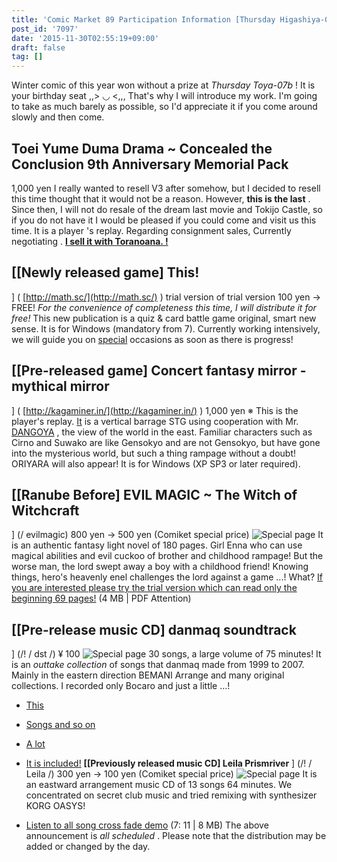 ```yaml
---
title: 'Comic Market 89 Participation Information [Thursday Higashiya-07b]'
post_id: '7097'
date: '2015-11-30T02:55:19+09:00'
draft: false
tag: []
---
```


Winter comic of this year won without a prize at _Thursday Toya-07b_ ! It is your birthday seat ,,> ◡ <,,, That's why I will introduce my work. I'm going to take as much barely as possible, so I'd appreciate it if you come around slowly and then come.

## Toei Yume Duma Drama ~ Concealed the Conclusion 9th Anniversary Memorial Pack

1,000 yen I really wanted to resell V3 after somehow, but I decided to resell this time thought that it would not be a reason. However, **this is the last** . Since then, I will not do resale of the dream last movie and Tokijo Castle, so if you do not have it I would be pleased if you could come and visit us this time. It is a player 's replay. Regarding consignment sales, Currently negotiating . **[I sell it with Toranoana. !](http://www.toranoana.jp/mailorder/article/04/0030/38/09/040030380928.html)**

## \[\[Newly released game\] This!

\] ( [http://math.sc/](http://math.sc/) ) trial version of trial version 100 yen → FREE! _For the convenience of completeness this time, I will distribute it for free!_ This new publication is a quiz & card battle game original, smart new sense. It is for Windows (mandatory from 7). Currently working intensively, we will guide you on [special](http://math.sc/) occasions as soon as there is progress!

## \[\[Pre-released game\] Concert fantasy mirror - mythical mirror

\] ( [http://kagaminer.in/](http://kagaminer.in/) ) 1,000 yen ※ This is the player's replay. [It](http://dangoya.moo.jp/) is a vertical barrage STG using cooperation with Mr. [DANGOYA](http://dangoya.moo.jp/) , the view of the world in the east. Familiar characters such as Cirno and Suwako are like Gensokyo and are not Gensokyo, but have gone into the mysterious world, but such a thing rampage without a doubt! ORIYARA will also appear! It is for Windows (XP SP3 or later required).

## \[\[Ranube Before\] EVIL MAGIC ~ The Witch of Witchcraft

\] (/ evilmagic) 800 yen → 500 yen (Comiket special price) ![Special page](/wp-content/uploads/2012/11/em_POP.png) It is an authentic fantasy light novel of 180 pages. Girl Enna who can use magical abilities and evil cuckoo of brother and childhood rampage! But the worse man, the lord swept away a boy with a childhood friend! Knowing things, hero's heavenly enel challenges the lord against a game ...! What? [If you are interested please try the trial version which can read only the beginning 69 pages!](/filez/em_trial.pdf) (4 MB | PDF Attention)

## \[\[Pre-release music CD\] danmaq soundtrack

\] (/! / dst /) ¥ 100 ![Special page](/wp-content/uploads/2012/11/dst_jacket.png) 30 songs, a large volume of 75 minutes! It is an _outtake collection_ of songs that danmaq made from 1999 to 2007. Mainly in the eastern direction BEMANI Arrange and many original collections. I recorded only Bocaro and just a little ...!

*   [This](/!/dst/Hey!.mp3)
*   [Songs and so on](/filez/music/new_psm.mp3)
*   [A lot](/filez/music/pcb.mp3)
*   [It is included!](http://lama.danmaq.com/lamarisa/mp3/15.mp3) **\[\[Previously released music CD\] Leila Prismriver** \] (/! / Leila /) 300 yen → 100 yen (Comiket special price) ![Special page](/wp-content/uploads/2012/11/leila1-300x296.jpg) It is an eastward arrangement music CD of 13 songs 64 minutes. We concentrated on secret club music and tried remixing with synthesizer KORG OASYS!
    
*   [Listen to all song cross fade demo](/!/leila/x.mp3) (7: 11 | 8 MB) The above announcement is _all scheduled_ . Please note that the distribution may be added or changed by the day.